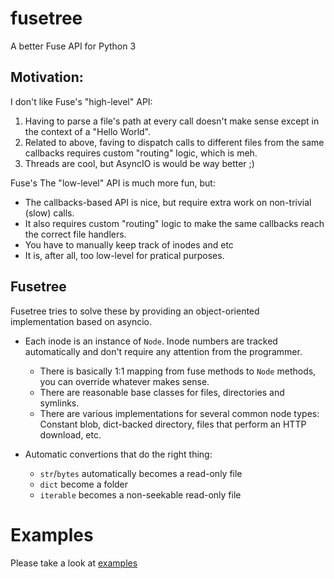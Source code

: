 # fusetree
A better Fuse API for Python 3

## Motivation:
I don't like Fuse's "high-level" API:
1. Having to parse a file's path at every call doesn't make sense except in the context of a "Hello World".
2. Related to above, faving to dispatch calls to different files from the same callbacks requires custom "routing" logic, which is meh.
3. Threads are cool, but AsyncIO is would be way better ;)

Fuse's The "low-level" API is much more fun, but:
- The callbacks-based API is nice, but require extra work on non-trivial (slow) calls.
- It also requires custom "routing" logic to make the same callbacks reach the correct file handlers.
- You have to manually keep track of inodes and etc
- It is, after all, too low-level for pratical purposes.

## Fusetree

Fusetree tries to solve these by providing an object-oriented implementation based on asyncio.

- Each inode is an instance of `Node`. Inode numbers are tracked automatically and don't require any attention from the programmer.
  - There is basically 1:1 mapping from fuse methods to `Node` methods, you can override whatever makes sense.
  - There are reasonable base classes for files, directories and symlinks.
  - There are various implementations for several common node types: Constant blob, dict-backed directory, files that perform an HTTP download, etc.
  
- Automatic convertions that do the right thing: 
  - `str`/`bytes` automatically becomes a read-only file
  - `dict` become a folder
  - `iterable` becomes a non-seekable read-only file

# Examples

Please take a look at [examples](examples)

